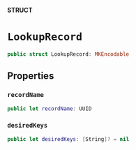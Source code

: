 **STRUCT**

# `LookupRecord`

```swift
public struct LookupRecord: MKEncodable
```

## Properties
### `recordName`

```swift
public let recordName: UUID
```

### `desiredKeys`

```swift
public let desiredKeys: [String]? = nil
```
